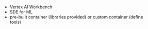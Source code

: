- Vertex AI Workbench
- SDE for ML
- pre-built container (libraries provided) or custom container (define tools)